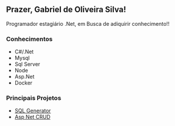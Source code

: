 ## Prazer, Gabriel de Oliveira Silva! 

Programador estagiário .Net, em Busca de adiquirir conhecimento!!



### Conhecimentos
- C#/.Net
- Mysql
- Sql Server
- Node
- Asp.Net
- Docker
### Principais Projetos
- [SQL Generator](https://github.com/GabrielOlisil/InsertGeneration)
- [Asp Net CRUD](https://github.com/GabrielOlisil/AspNetRazorCrud)

